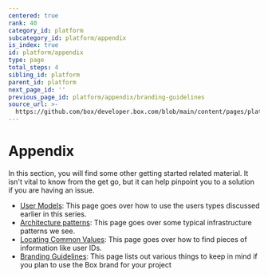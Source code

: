 ```yaml
---
centered: true
rank: 40
category_id: platform
subcategory_id: platform/appendix
is_index: true
id: platform/appendix
type: page
total_steps: 4
sibling_id: platform
parent_id: platform
next_page_id: ''
previous_page_id: platform/appendix/branding-guidelines
source_url: >-
  https://github.com/box/developer.box.com/blob/main/content/pages/platform/appendix/index.md
---
```

# Appendix

In this section, you will find some other getting started related
material. It isn't vital to know from the get go, but it can help
pinpoint you to a solution if you are having an issue.

- [User Models][user_models]: This page goes over how to use the users types discussed earlier in this series.
- [Architecture patterns][arch_patterns]: This page goes over some typical infrastructure patterns we see.
- [Locating Common Values][common_values]: This page goes over how to find pieces of information like user IDs.
- [Branding Guidelines][branding]: This page lists out various things to keep in mind if you plan to use the Box brand for your project

[arch_patterns]: page://platform/appendix/architecture-patterns
[user_models]: page://platform/appendix//user-models
[common_values]: page://platform/appendix/locating-values
[branding]: page://platform/appendix/branding-guidelines/